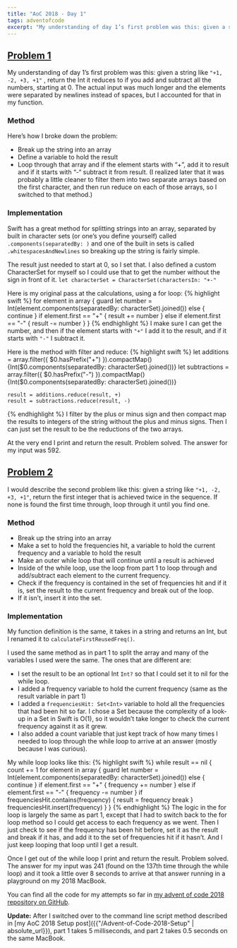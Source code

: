 ```yaml
---
title: "AoC 2018 - Day 1"
tags: adventofcode
excerpt: "My understanding of day 1’s first problem was this: given a string like `\"+1, -2, +3, +1\"` , return the Int it reduces to if you add and subtract all the numbers, starting at 0."
---
```

## [Problem 1](https://adventofcode.com/2018/day/1)
My understanding of day 1’s first problem was this: given a string like `"+1, -2, +3, +1"` , return the Int it reduces to if you add and subtract all the numbers, starting at 0. The actual input was much longer and the elements were separated by newlines instead of spaces, but I accounted for that in my function.

### Method
Here’s how I broke down the problem:
- Break up the string into an array
- Define a variable to hold the result
- Loop through that array and if the element starts with “+”, add it to result and if it starts with “-“ subtract it from result. (I realized later that it was probably a little cleaner to filter them into two separate arrays based on the first character, and then run reduce on each of those arrays, so I switched to that method.)

### Implementation
Swift has a great method for splitting strings into an array, separated by built in character sets (or one’s you define yourself) called `.components(separatedBy: )` and one of the built in sets is called `.whitespacesAndNewlines` so breaking up the string is fairly simple.

The result just needed to start at 0, so I set that. I also defined a custom CharacterSet for myself so I could use that to get the number without the sign in front of it. `let characterSet = CharacterSet(charactersIn: "+-"`

Here is my original pass at the calculations, using a for loop:
{% highlight swift %}
for element in array {
        guard let number = Int(element.components(separatedBy: characterSet).joined()) else { continue }
        if element.first == "+" {
            result += number
        } else if element.first == "-" {
            result -= number
        }
    }
{% endhighlight %}
I make sure I can get the number, and then if the element starts with `"+"` I add it to the result, and if it starts with `"-"` I subtract it.

Here is the method with filter and reduce:
{% highlight swift %}
let additions = array.filter({ $0.hasPrefix("+") }).compactMap() {Int($0.components(separatedBy: characterSet).joined())}
    let subtractions = array.filter({ $0.hasPrefix("-") }).compactMap() {Int($0.components(separatedBy: characterSet).joined())}

    result = additions.reduce(result, +)
    result = subtractions.reduce(result, -)
{% endhighlight %}
I filter by the plus or minus sign and then compact map the results to integers of the string without the plus and minus signs. Then I can just set the result to be the reductions of the two arrays.

At the very end I print and return the result. Problem solved. The answer for my input was 592.

## [Problem 2](https://adventofcode.com/2018/day/1#part2)
I would describe the second problem like this: given a string like `"+1, -2, +3, +1"`, return the first integer that is achieved twice in the sequence. If none is found the first time through, loop through it until you find one.

### Method
- Break up the string into an array
- Make a set to hold the frequencies hit, a variable to hold the current frequency and a variable to hold the result
- Make an outer while loop that will continue until a result is achieved
- Inside of the while loop, use the loop from part 1 to loop through and add/subtract each element to the current frequency.
- Check if the frequency is contained in the set of frequencies hit and if it is, set the result to the current frequency and break out of the loop.
- If it isn’t, insert it into the set.

### Implementation
My function definition is the same, it takes in a string and returns an Int, but I renamed it to `calculateFirstReusedFreq()`.

I used the same method as in part 1 to split the array and many of the variables I used were the same. The ones that are different are:
- I set the result to be an optional Int `Int?` so that I could set it to nil for the while loop.
- I added a frequency variable to hold the current frequency (same as the result variable in part 1)
- I added a `frequenciesHit: Set<Int>` variable to hold all the frequencies that had been hit so far. I chose a Set because the complexity of a look-up in a Set in Swift is O(1), so it wouldn’t take longer to check the current frequency against it as it grew.
- I also added a count variable that just kept track of how many times I needed to loop through the while loop to arrive at an answer (mostly because I was curious).

My while loop looks like this:
{% highlight swift %}
while result == nil {
        count += 1
        for element in array {
            guard let number = Int(element.components(separatedBy: characterSet).joined()) else { continue }
            if element.first == "+" {
                frequency += number
            } else if element.first == "-" {
                frequency -= number
            }
            if frequenciesHit.contains(frequency) {
                result = frequency
                break
            }
            frequenciesHit.insert(frequency)
        }
    }
{% endhighlight %}
The logic in the for loop is largely the same as part 1, except that I had to switch back to the for loop method so I could get access to each frequency as we went. Then I just check to see if the frequency has been hit before, set it as the result and break if it has, and add it to the set of frequencies hit if it hasn’t. And I just keep looping that loop until I get a result.

Once I get out of the while loop I print and return the result. Problem solved. The answer for my input was 241 (found on the 137th time through the while loop) and it took a little over 8 seconds to arrive at that answer running in a playground on my 2018 MacBook.

You can find all the code for my attempts so far in [my advent of code 2018 repository on GitHub](https://github.com/dillon-mce/advent-of-code-2018).

**Update:** After I switched over to the command line script method described in [my AoC 2018 Setup post]({{"/Advent-of-Code-2018-Setup" | absolute_url}}), part 1 takes 5 milliseconds, and part 2 takes 0.5 seconds on the same MacBook.
